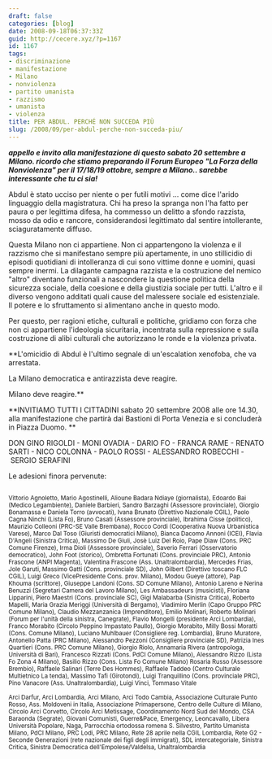```yaml
---
draft: false
categories: [blog]
date: 2008-09-18T06:37:33Z
guid: http://cecere.xyz/?p=1167
id: 1167
tags:
- discriminazione
- manifestazione
- Milano
- nonviolenza
- partito umanista
- razzismo
- umanista
- violenza
title: PER ABDUL. PERCHÉ NON SUCCEDA PIÙ
slug: /2008/09/per-abdul-perche-non-succeda-piu/
---
```


**_appello e invito alla manifestazione di questo sabato 20 settembre a Milano. ricordo che stiamo preparando il Forum Europeo "La Forza della Nonviolenza" per il 17/18/19 ottobre, sempre a Milano.. sarebbe interessante che tu ci sia!_**

Abdul è stato ucciso per niente o per futili motivi … come dice l'arido linguaggio della magistratura. Chi ha preso la spranga non l'ha fatto per paura o per legittima difesa, ha commesso un delitto a sfondo razzista, mosso da odio e rancore, considerandosi legittimato dal sentire intollerante, sciaguratamente diffuso.

Questa Milano non ci appartiene. Non ci appartengono la violenza e il razzismo che si manifestano sempre più apertamente, in uno stillicidio di episodi quotidiani di intolleranza di cui sono vittime donne e uomini, quasi sempre inermi. La dilagante campagna razzista e la costruzione del nemico "altro" diventano funzionali a nascondere la questione politica della sicurezza sociale, della coesione e della giustizia sociale per tutti. L'altro e il diverso vengono additati quali cause del malessere sociale ed esistenziale. Il potere e lo sfruttamento si alimentano anche in questo modo.

Per questo, per ragioni etiche, culturali e politiche, gridiamo con forza che non ci appartiene l'ideologia sicuritaria, incentrata sulla repressione e sulla costruzione di alibi culturali che autorizzano le ronde e la violenza privata.

**L'omicidio di Abdul è l'ultimo segnale di un'escalation xenofoba, che va arrestata.
  
La Milano democratica e antirazzista deve reagire.
  
Milano deve reagire.**

**INVITIAMO TUTTI I CITTADINI sabato 20 settembre 2008 alle ore 14.30, alla manifestazione che partirà dai Bastioni di Porta Venezia e si concluderà in Piazza Duomo. **

DON GINO RIGOLDI - MONI OVADIA - DARIO FO - FRANCA RAME - RENATO SARTI - NICO COLONNA - PAOLO ROSSI - ALESSANDRO ROBECCHI - SERGIO SERAFINI

Le adesioni finora pervenute: 
  
<small><br /> Vittorio Agnoletto, Mario Agostinelli, Alioune Badara Ndiaye (giornalista), Edoardo Bai (Medico Legambiente), Daniele Barbieri, Sandro Barzaghi (Assessore provinciale), Giorgio Bonamassa e Daniela Torro (avvocati), Ivana Brunato (Direttivo Nazionale CGIL), Paolo Cagna Ninchi (Lista Fo), Bruno Casati (Assessore provinciale), Ibrahima Cisse (politico), Maurizio Colleoni (PRC-SE Valle Brembana), Rocco Cordi (Cooperativa Nuova Urbanistica Varese), Marco Dal Toso (Giuristi democratici Milano), Bianca Dacomo Annoni (ICEI), Flavia D'Angeli (Sinistra Critica), Massimo De Giuli, Josè Luiz Del Roio, Pape Diaw (Cons. PRC Comune Firenze), Irma Dioli (Assessore provinciale), Saverio Ferrari (Osservatorio democratico), John Foot (storico), Ombretta Fortunati (Cons. provinciale PRC), Antonio Frascone (ANPI Magenta), Valentina Frascone (Ass. Unaltralombardia), Mercedes Frias, Jole Garuti, Massimo Gatti (Cons. provinciale SD), John Gilbert (Direttivo toscano FLC CGIL), Luigi Greco (VicePresidente Cons. prov. Milano), Modou Gueye (attore), Pap Khouma (scrittore), Giuseppe Landoni (Cons. SD Comune Milano), Antonio Lareno e Nerina Benuzzi (Segretari Camera del Lavoro Milano), Les Ambassadeurs (musicisti), Floriana Lipparini, Piero Maestri (Cons. provinciale SC), Gigi Malabarba (Sinistra Critica), Roberto Mapelli, Maria Grazia Meriggi (Università di Bergamo), Vladimiro Merlin (Capo Gruppo PRC Comune Milano), Claudio Mezzanzanica (Imprenditore), Emilio Molinari, Roberto Molinari (Forum per l'unità della sinistra, Canegrate), Flavio Mongelli (presidente Arci Lombardia), Franco Morabito (Circolo Peppino Impastato Paullo), Giorgio Morabito, Milly Bossi Moratti (Cons. Comune Milano), Luciano Muhlbauer (Consigliere reg. Lombardia), Bruno Muratore, Antonello Patta (PRC Milano), Alessandro Pezzoni (Consigliere provinciale SD), Patrizia Ines Quartieri (Cons. PRC Comune Milano), Giorgio Riolo, Annamaria Rivera (antropologa, Università di Bari), Francesco Rizzati (Cons. PdCI Comune Milano), Alessandro Rizzo (Lista Fo Zona 4 Milano), Basilio Rizzo (Cons. Lista Fo Comune Milano) Rosaria Russo (Assessore Brembio), Raffaele Salinari (Terre Des Hommes), Raffaele Taddeo (Centro Culturale Multietnico La tenda), Massimo Tafi (Girotondi), Luigi Tranquillino (Cons. provinciale PRC), Pino Vanacore (Ass. Unaltralombardia), Luigi Vinci, Tommaso Vitale</small>

 <small></small>

<small>Arci Darfur, Arci Lombardia, Arci Milano, Arci Todo Cambia, Associazione Culturale Punto Rosso, Ass. Moldoveni in Italia, Associazione Primapersone, Centro delle Culture di Milano, Circolo Arci Corvetto, Circolo Arci Metissage, Coordinamento Nord Sud del Mondo, CSA Baraonda (Segrate), Giovani Comunisti, Guerre&Pace, Emergency, Leoncavallo, Libera Università Popolare, Naga, Parrocchia ortodossa romena S. Silvestro, Partito Umanista Milano, PdCI Milano, PRC Lodi, PRC Milano, Rete 28 aprile nella CGIL Lombardia, Rete G2 - Seconde Generazioni (rete nazionale dei figli degli immigrati), SDL intercategoriale, Sinistra Critica, Sinistra Democratica dell'Empolese/Valdelsa, Unaltralombardia</small>